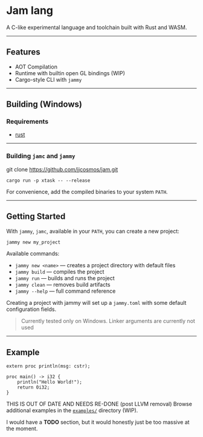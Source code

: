 # Jam lang

A C-like experimental language and toolchain built with Rust and WASM.

---

##  Features

- AOT Compilation
- Runtime with builtin open GL bindings (WIP)
- Cargo-style CLI with `jammy`

---

##  Building (Windows)

###  Requirements

- [rust](https://www.rust-lang.org/) 

---

### Building `jamc` and `jammy`

git clone https://github.com/jjcosmos/jam.git

```
cargo run -p xtask -- --release
```
For convenience, add the compiled binaries to your system `PATH`.

---

## Getting Started

With `jammy`, `jamc`, available in your `PATH`, you can create a new project:

```sh
jammy new my_project
```

Available commands:
- `jammy new <name>` — creates a project directory with default files
- `jammy build` — compiles the project  
- `jammy run` — builds and runs the project  
- `jammy clean` — removes build artifacts  
- `jammy --help` — full command reference 

Creating a project with jammy will set up a `jammy.toml` with some default configuration fields.

>  Currently tested only on Windows. Linker arguments are currently not used

---

## Example
```jam
extern proc println(msg: cstr);

proc main() -> i32 {
    println("Hello World!");
    return 0i32;
}
```

THIS IS OUT OF DATE AND NEEDS RE-DONE (post LLVM removal)
Browse additional examples in the [`examples/`](https://github.com/jjcosmos/jamlang_all/tree/main/examples) directory (WIP).

I would have a **TODO** section, but it would honestly just be too massive at the moment.
